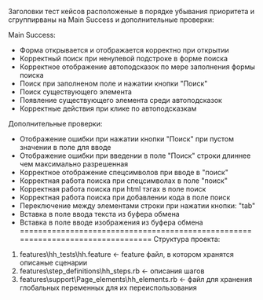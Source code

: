 Заголовки тест кейсов расположеные в порядке убывания приоритета и сгруппирваны на Main Success и дополнительные проверки:

Main Success:
- Форма открывается и отображается корректно при открытии
- Корректный поиск при ненулевой подстроке в форме поиска 
- Корректное отображение автоподсказок по мере заполнения формы поиска
- Поиск при заполненом поле и нажатии кнопки "Поиск"
- Поиск существующего элемента
- Появление существующего элемента среди автоподсказок
- Корректные действия при клике по автоподсказкам

Дополнительные проверки:
- Отображение ошибки при нажатии кнопки "Поиск" при пустом значении в поле для вводе
- Отображение ошибки при введении в поле "Поиск" строки длиннее чем максимально разрешенная
- Корректное отображение спецсимволов при вводе в "поиск" 
- Корректная работа поиска при спецсимволах в поле "поиск"
- Корректная работа поиска при html тэгах в поле поиск
- Корректная работа поиска при добавлении кода в поле поиск
- Переключение между элементами строки при нажатии кнопки: "tab"
- Вставка в поле ввода текста из буфера обмена
- Вставка в поле вводе изображения из буфера обмена
================================================================================
Структура проекта:
1) features\hh_tests\hh.feature <- feature файл, в котором хранятся описаные сценарии
2) features\step_definitions\hh_steps.rb <- описания шагов
3) features\support\Page_elements\hh_elements.rb <- файл для хранения глобальных переменных для их переиспользования
